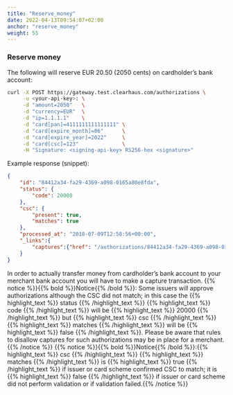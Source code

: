 ```yaml
---
title: "Reserve_money"
date: 2022-04-13T09:54:07+02:00
anchor: "reserve_money"
weight: 55
---
```


### Reserve money
The following will reserve EUR 20.50 (2050 cents) on cardholder’s bank account:
```bash
curl -X POST https://gateway.test.clearhaus.com/authorizations \
     -u <your-api-key>: \
     -d "amount=2050"   \
     -d "currency=EUR"  \
     -d "ip=1.1.1.1"    \
     -d "card[pan]=4111111111111111" \
     -d "card[expire_month]=06"      \
     -d "card[expire_year]=2022"     \
     -d "card[csc]=123"              \
     -H "Signature: <signing-api-key> RS256-hex <signature>"
```
Example response (snippet):
```json
{
    "id": "84412a34-fa29-4369-a098-0165a80e8fda",
    "status": {
        "code": 20000
    },
    "csc": {
        "present": true,
        "matches": true
    },
    "processed_at": "2018-07-09T12:58:56+00:00",
    "_links":{
        "captures":{"href": "/authorizations/84412a34-fa29-4369-a098-0165a80e8fda/captures" }
    }
}
```
In order to actually transfer money from cardholder’s bank account to your merchant bank account you will have to make a capture transaction.
{{% notice %}}{{% bold %}}Notice{{% /bold %}}: Some issuers will approve authorizations although the CSC did not match; in this case the {{% highlight_text %}} status {{% /highlight_text %}} {{% highlight_text %}} code {{% /highlight_text %}} will be {{% highlight_text %}} 20000 {{% /highlight_text %}} but {{% highlight_text %}} csc {{% /highlight_text %}} {{% highlight_text %}} matches {{% /highlight_text %}} will be {{% highlight_text %}} false {{% /highlight_text %}}. Please be aware that rules to disallow captures for such authorizations may be in place for a merchant.{{% /notice %}}
{{% notice %}}{{% bold %}}Notice{{% /bold %}}:{{% highlight_text %}} csc {{% /highlight_text %}} {{% highlight_text %}} matches {{% /highlight_text %}} is {{% highlight_text %}} true {{% /highlight_text %}} if issuer or card scheme confirmed CSC to match; it is {{% highlight_text %}} false {{% /highlight_text %}} if issuer or card scheme did not perform validation or if validation failed.{{% /notice %}}
